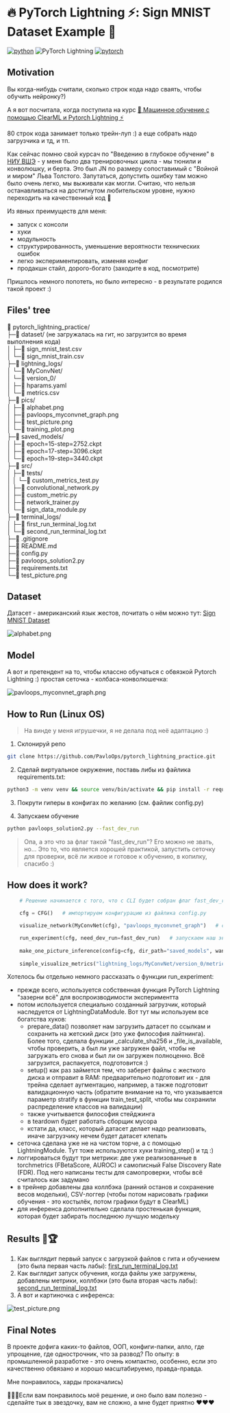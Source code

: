# 🔥 PyTorch Lightning ⚡️: Sign MNIST Dataset Example  🤗 

[![python](https://img.shields.io/badge/Python-3.12-3776AB.svg?style=flat&logo=python&logoColor=white)](https://www.python.org)
![PyTorch Lightning](https://img.shields.io/badge/pytorch-lightning-blue.svg?logo=PyTorch%20Lightning)
[![pytorch](https://img.shields.io/badge/PyTorch-2.5.0-EE4C2C.svg?style=flat&logo=pytorch)](https://pytorch.org)

## Motivation
Вы когда-нибудь считали, сколько строк кода надо сваять, чтобы обучить нейронку?)

А я вот посчитала, когда поступила на курс [🤖 Машинное обучение с помощью ClearML и Pytorch Lightning ⚡](https://stepik.org/course/214389?auth=login)

80 строк кода занимает только трейн-луп :) а еще собрать надо загрузчика и тд, и тп. 

Как сейчас помню свой курсач по "Введению в глубокое обучение" в [НИУ ВШЭ](https://www.hse.ru/ma/mds/news/909801290.html) - у меня было два тренировочных цикла - мы тюнили и конволюшку, и берта. Это был JN по размеру сопоставимый с "Войной и миром" Льва Толстого. Запутаться, допустить ошибку там можно было очень легко, мы выживали как могли. Считаю, что нельзя останавливаться на достигнутом любительском уровне, нужно переходить на качественный код 🫡

Из явных преимуществ для меня:
- запуск с консоли
- хуки
- модульность
- структурированность, уменьшение вероятности технических ошибок
- легко экспериментировать, изменяя конфиг
- продакшн стайл, дорого-богато (заходите в код, посмотрите)

Пришлось немного попотеть, но было интересно - в результате родился такой проект :)

## Files' tree
📁 pytorch_lightning_practice/<br>
├─📁 dataset/ (не загружалась на гит, но загрузится во время выполнения кода)<br> 
│ ├─📄 sign_mnist_test.csv<br>
│ └─📄 sign_mnist_train.csv<br>
├─📁 lightning_logs/<br>
│ └─📁 MyConvNet/<br>
│   └─📁 version_0/<br>
│     ├─📄 hparams.yaml<br>
│     └─📄 metrics.csv<br>
├─📁 pics/<br>
│ ├─📄 alphabet.png<br>
│ ├─📄 pavloops_myconvnet_graph.png<br>
│ ├─📄 test_picture.png<br>
│ └─📄 training_plot.png<br>
├─📁 saved_models/<br>
│ ├─📄 epoch=15-step=2752.ckpt<br>
│ ├─📄 epoch=17-step=3096.ckpt<br>
│ └─📄 epoch=19-step=3440.ckpt<br>
├─📁 src/<br>
│ ├─📁 tests/<br>
│ │ └─📄 custom_metrics_test.py<br>
│ ├─📄 convolutional_network.py<br>
│ ├─📄 custom_metric.py<br>
│ ├─📄 network_trainer.py<br>
│ └─📄 sign_data_module.py<br>
├─📁 terminal_logs/<br>
│ ├─📄 first_run_terminal_log.txt<br>
│ └─📄 second_run_terminal_log.txt<br>
├─📄 .gitignore<br>
├─📄 README.md<br>
├─📄 config.py<br>
├─📄 pavloops_solution2.py<br>
├─📄 requirements.txt<br>
└─📄 test_picture.png<br>

## Dataset
Датасет - американский язык жестов, почитать о нём можно тут: [Sign MNIST Dataset](https://www.kaggle.com/datasets/datamunge/sign-language-mnist)

![alphabet.png](pics/alphabet.png)


## Model
А вот и претендент на то, чтобы классно обучаться с обвязкой Pytorch Lightning :) простая сеточка - колбаса-конволюшечка:

![pavloops_myconvnet_graph.png](pics/pavloops_myconvnet_graph.png)

## How to Run (Linux OS)

> На винде у меня игрушечки, я не делала под неё адаптацию :)

1. Склонируй репо
```bash
git clone https://github.com/PavloOps/pytorch_lightning_practice.git
```

2. Сделай виртуальное окружение, поставь либы из файлика requirements.txt:
```bash
python3 -m venv venv && source venv/bin/activate && pip install -r requirements.txt && pip install lightning[extra]
```

3. Покрути гиперы в конфигах по желанию (см. файлик config.py)

4. Запускаем обучение

```bash
python pavloops_solution2.py --fast_dev_run
```

> Опа, а это что за флаг такой "fast_dev_run"? Его можно не звать, но... Это то, что является хорошей практикой, запустить сеточку для проверки, всё ли живое и готовое к обучению, в копилку, спасибо :)

## How does it work?



```python
    # Решение начинается с того, что с CLI будет собран флаг fast_dev_run (по умолчанию он True)

    cfg = CFG()   # импортируем конфигурацию из файлика config.py

    visualize_network(MyConvNet(cfg), "pavloops_myconvnet_graph")   # создаем и сохраняем граф нейросети

    run_experiment(cfg, need_dev_run=fast_dev_run)   # запускаем наш эксперимент
    
    make_one_picture_inference(config=cfg, dir_path="saved_models", wanted_index=12)   # делаем инференс по желаемому индексу из тестового датасета
    
    simple_visualize_metrics("lightning_logs/MyConvNet/version_0/metrics.csv")   # смотрим графики обучения (пока тут, потом будет в ClearML)
```

Хотелось бы отдельно немного рассказать о функции run_experiment:
- прежде всего, используется собственная функция PyTorch Lightning "зазерни всё" для воспроизводимости экспериментта
- потом используется специально созданный загрузчик, который наследуется от LightningDataModule. Вот тут мы используем все богатства хуков:
  - prepare_data() позволяет нам загрузить датасет по ссылкам и сохранить на жетский диск (это уже философия лайтнинга). Более того, сделала функции _calculate_sha256 и _file_is_available, чтобы проверить, а был ли уже загружен файл, чтобы не загружать его снова и был ли он загружен полноценно. Всё загрузится, распакуется, подготовится :)
  - setup() как раз займется тем, что заберет файлы с жесткого диска и отправит в RAM: предварительно подготовит их - для трейна сделает аугментацию, например, а также подготовит валидационную часть (обратите внимание на то, что указывается параметр stratify в функции train_test_split, чтобы мы сохранили распределение классов на валидации)
  - также учитывается философия стейджинга
  - в teardown будет работать сборщик мусора
  - кстати да, класс, который датасет делает надо реализовать, иначе загрузчику нечем будет датасет клепать
- сеточка сделана уже не на чистом торче, а с помощью LightningModule. Тут тоже используются хуки training_step() и тд :)
- логгироваться будут три метрики: две уже реализованные в torchmetrics (FBetaScore, AUROC) и самописный False Discovery Rate (FDR). Под него написаны тесты для самопроверки, чтобы всё считалось как задумано
- в трейнер добавлены два коллбэка (ранний останов и сохранение весов модельки), CSV-логгер (чтобы потом нарисовать графики обучения - это костылёк, потом графики будут в ClearML)
- для инференса дополнительно сделала простенькая функция, которая будет забирать последнюю лучшую модельку


## Results  🎯🏆

1. Как выглядит первый запуск с загрузкой файлов с гита и обучением (это была первая часть лабы): [first_run_terminal_log.txt](terminal_logs%2Ffirst_run_terminal_log.txt)
2. Как выглядит запуск обучения, когда файлы уже загружены, добавлены метрики, коллбэки (это была вторая часть лабы): [second_run_terminal_log.txt](terminal_logs%2Fsecond_run_terminal_log.txt)
3. А вот и картиночка с инференса:

![test_picture.png](pics/test_picture.png)

## Final Notes

В проекте дофига каких-то файлов, ООП, конфиги-папки, алло, где упрощение, где однострочник, что за развод? По опыту: в промышленной разработке - это очень компактно, особенно, если это качественно обвязано и хорошо масштабируемо, правда-правда.

Мне понравилось, харды прокачались)

🌟🌟🌟Если вам понравилось моё решение, и оно было вам полезно - сделайте тык в звездочку, вам не сложно, а мне будет приятно ❤️❤️❤️